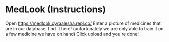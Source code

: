 # MedLook (Instructions)
Open https://medlook.cyraalesha.repl.co/
Enter a picture of medicines that are in our database, find it here! (unfortunately we are only able to train it on a few medicine we have on hand)
Click upload and you're done!
